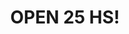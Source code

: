 ---
title: "OPEN 25 HS!"
url: /ciudad-autonoma-de-buenos-aires/open-25-hs-avenida-triunvirato/
shop: Lebensmittel
---